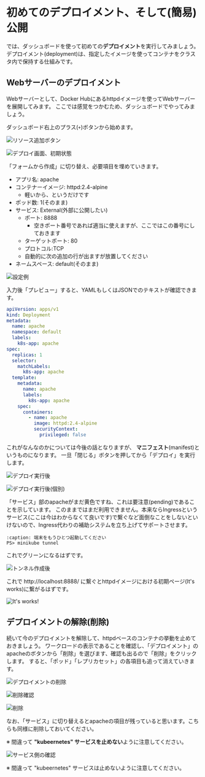 # 初めてのデプロイメント、そして(簡易)公開

では、ダッシュボードを使って初めての**デプロイメント**を実行してみましょう。
デプロイメント(deployment)は、指定したイメージを使ってコンテナをクラスタ内で保持する仕組みです。

## Webサーバーのデプロイメント

Webサーバーとして、Docker Hubにあるhttpdイメージを使ってWebサーバーを展開してみます。
ここでは感覚をつかむため、ダッシュボードでやってみましょう。

ダッシュボード右上のプラス(`+`)ボタンから始めます。

![リソース追加ボタン](images/new-resource.png)

![デプロイ画面、初期状態](images/dashboard-deploy-1.png)

「フォームから作成」に切り替え、必要項目を埋めていきます。

* アプリ名: apache
* コンテナーイメージ: httpd:2.4-alpine
    * 軽いから、というだけです
* ポッド数: 1(そのまま)
* サービス: External(外部に公開したい)
    * ポート: 8888
        * 空きポート番号であれば適当に使えますが、ここではこの番号にしておきます
    * ターゲットポート: 80
    * プロトコル:TCP
    * 自動的に次の追加の行が出ますが放置してください
* ネームスペース: default(そのまま)

![設定例](images/dashboard-deploy-2.png)

入力後「プレビュー」すると、YAMLもしくはJSONでのテキストが確認できます。

```yaml
apiVersion: apps/v1
kind: Deployment
metadata:
  name: apache
  namespace: default
  labels:
    k8s-app: apache
spec:
  replicas: 1
  selector:
    matchLabels:
      k8s-app: apache
  template:
    metadata:
      name: apache
      labels:
        k8s-app: apache
    spec:
      containers:
        - name: apache
          image: httpd:2.4-alpine
          securityContext:
            privileged: false
```

これがなんなのかについては今後の話となりますが、 **マニフェスト**(manifest)というものになります。
一旦「閉じる」ボタンを押してから「デプロイ」を実行します。

![デプロイ実行後](images/dashboard-deploy-3.png)

![デプロイ実行後(個別)](images/dashboard-deploy-4.png)

「サービス」部のapacheがまだ黄色ですね、これは要注意(pending)であることを示しています。
このままではまだ利用できません。本来ならIngressというサービス(ここは今はわからなくて良いです)で繋ぐなど面倒なことをしないといけないので、Ingress代わりの補助システムを立ち上げてサポートさせます。

```{code-block} ps1
:caption: 端末をもうひとつ起動してください
PS> minikube tunnel
```


これでグリーンになるはずです。

![トンネル作成後](images/dashboard-deploy-5.png)

これで http://localhost:8888/ に繋ぐとhttpdイメージにおける初期ページ(It's works)に繋がるはずです。

![It's works!](images/httpd-itsworks.png)

## デプロイメントの解除(削除)

続いて今のデプロイメントを解除して、httpdベースのコンテナの挙動を止めておきましょう。
ワークロードの表示であることを確認し、「デプロイメント」のapacheのボタンから「削除」を選びます、確認も出るので「削除」をクリックします。
すると、「ポッド」「レプリカセット」の各項目も追って消えていきます。

![デプロイメントの削除](images/dashboard-deploy-6.png)

![削除確認](images/dashboard-deploy-7.png)

![削除](images/dashboard-deploy-8.png)

なお、「サービス」に切り替えるとapacheの項目が残っていると思います。こちらも同様に削除しておいてください。

※ 間違って **"kubeernetes" サービスを止めない**ように注意してください。

![サービス側の確認](images/dashboard-deploy-9.png)

※ 間違って "kubeernetes" サービスは止めないように注意してください。


